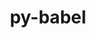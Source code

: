 ---
title: "py-babel"
layout: cache
categories: [package, develop-2023-12-10]
meta: {"versions": ["2.12.1"], "compilers": ["gcc@=11.1.0", "gcc@=11.4.0", "gcc@=9.4.0", "oneapi@=2023.2.0"], "oss": ["ubuntu20.04"], "platforms": ["linux"], "targets": ["neoverse_v1", "ppc64le", "x86_64_v3"], "stacks": ["data-vis-sdk", "e4s", "e4s-neoverse_v1", "e4s-oneapi", "e4s-power", "root"], "num_specs": 11, "num_specs_by_stack": {"root": 11, "e4s-neoverse_v1": 2, "e4s-power": 2, "data-vis-sdk": 2, "e4s": 3, "e4s-oneapi": 2}}
spec_details: [{"hash": "bu2q2vajdk3lc7n247twcfiydkak6zn5", "compiler": "gcc@=11.4.0", "versions": ["2.12.1"], "os": "ubuntu20.04", "platform": "linux", "target": "neoverse_v1", "variants": ["build_system=python_pip"], "stacks": ["root", "e4s-neoverse_v1"], "size": "-", "tarball": "https://binaries.spack.io/releases/develop-2023-12-10/build_cache/linux-ubuntu20.04-neoverse_v1/gcc-11.4.0/py-babel-2.12.1/linux-ubuntu20.04-neoverse_v1-gcc-11.4.0-py-babel-2.12.1-bu2q2vajdk3lc7n247twcfiydkak6zn5.spack"}, {"hash": "zd7dwyirsiilns5tkvjb6yiyx7ufbsov", "compiler": "gcc@=11.4.0", "versions": ["2.12.1"], "os": "ubuntu20.04", "platform": "linux", "target": "neoverse_v1", "variants": ["build_system=python_pip"], "stacks": ["root", "e4s-neoverse_v1"], "size": "-", "tarball": "https://binaries.spack.io/releases/develop-2023-12-10/build_cache/linux-ubuntu20.04-neoverse_v1/gcc-11.4.0/py-babel-2.12.1/linux-ubuntu20.04-neoverse_v1-gcc-11.4.0-py-babel-2.12.1-zd7dwyirsiilns5tkvjb6yiyx7ufbsov.spack"}, {"hash": "zda2vo3hdennmtfpnlmu3eve5bil3srd", "compiler": "gcc@=9.4.0", "versions": ["2.12.1"], "os": "ubuntu20.04", "platform": "linux", "target": "ppc64le", "variants": ["build_system=python_pip"], "stacks": ["root", "e4s-power"], "size": "-", "tarball": "https://binaries.spack.io/releases/develop-2023-12-10/build_cache/linux-ubuntu20.04-ppc64le/gcc-9.4.0/py-babel-2.12.1/linux-ubuntu20.04-ppc64le-gcc-9.4.0-py-babel-2.12.1-zda2vo3hdennmtfpnlmu3eve5bil3srd.spack"}, {"hash": "4nu3worejaq6unbue5do7e6xtkh3fzl7", "compiler": "gcc@=9.4.0", "versions": ["2.12.1"], "os": "ubuntu20.04", "platform": "linux", "target": "ppc64le", "variants": ["build_system=python_pip"], "stacks": ["root", "e4s-power"], "size": "-", "tarball": "https://binaries.spack.io/releases/develop-2023-12-10/build_cache/linux-ubuntu20.04-ppc64le/gcc-9.4.0/py-babel-2.12.1/linux-ubuntu20.04-ppc64le-gcc-9.4.0-py-babel-2.12.1-4nu3worejaq6unbue5do7e6xtkh3fzl7.spack"}, {"hash": "g7wosttggv6d222qvrtwvgarq7xwosdr", "compiler": "gcc@=11.1.0", "versions": ["2.12.1"], "os": "ubuntu20.04", "platform": "linux", "target": "x86_64_v3", "variants": ["build_system=python_pip"], "stacks": ["root", "data-vis-sdk"], "size": "-", "tarball": "https://binaries.spack.io/releases/develop-2023-12-10/build_cache/linux-ubuntu20.04-x86_64_v3/gcc-11.1.0/py-babel-2.12.1/linux-ubuntu20.04-x86_64_v3-gcc-11.1.0-py-babel-2.12.1-g7wosttggv6d222qvrtwvgarq7xwosdr.spack"}, {"hash": "xzeaksd2nteb23wupt6ehxjz5qvcuwoc", "compiler": "gcc@=11.1.0", "versions": ["2.12.1"], "os": "ubuntu20.04", "platform": "linux", "target": "x86_64_v3", "variants": ["build_system=python_pip"], "stacks": ["root", "data-vis-sdk"], "size": "-", "tarball": "https://binaries.spack.io/releases/develop-2023-12-10/build_cache/linux-ubuntu20.04-x86_64_v3/gcc-11.1.0/py-babel-2.12.1/linux-ubuntu20.04-x86_64_v3-gcc-11.1.0-py-babel-2.12.1-xzeaksd2nteb23wupt6ehxjz5qvcuwoc.spack"}, {"hash": "hiau526lrhfz7ywa52dmizlgx27ihaxo", "compiler": "gcc@=11.4.0", "versions": ["2.12.1"], "os": "ubuntu20.04", "platform": "linux", "target": "x86_64_v3", "variants": ["build_system=python_pip"], "stacks": ["e4s", "root"], "size": "-", "tarball": "https://binaries.spack.io/releases/develop-2023-12-10/build_cache/linux-ubuntu20.04-x86_64_v3/gcc-11.4.0/py-babel-2.12.1/linux-ubuntu20.04-x86_64_v3-gcc-11.4.0-py-babel-2.12.1-hiau526lrhfz7ywa52dmizlgx27ihaxo.spack"}, {"hash": "xl2s74m23lfbjqxmiqfhwvvq4tvw7g2r", "compiler": "gcc@=11.4.0", "versions": ["2.12.1"], "os": "ubuntu20.04", "platform": "linux", "target": "x86_64_v3", "variants": ["build_system=python_pip"], "stacks": ["e4s", "root"], "size": "-", "tarball": "https://binaries.spack.io/releases/develop-2023-12-10/build_cache/linux-ubuntu20.04-x86_64_v3/gcc-11.4.0/py-babel-2.12.1/linux-ubuntu20.04-x86_64_v3-gcc-11.4.0-py-babel-2.12.1-xl2s74m23lfbjqxmiqfhwvvq4tvw7g2r.spack"}, {"hash": "mph7anqyukwtakoycfph6ozofszajsks", "compiler": "gcc@=11.4.0", "versions": ["2.12.1"], "os": "ubuntu20.04", "platform": "linux", "target": "x86_64_v3", "variants": ["build_system=python_pip"], "stacks": ["e4s", "root"], "size": "-", "tarball": "https://binaries.spack.io/releases/develop-2023-12-10/build_cache/linux-ubuntu20.04-x86_64_v3/gcc-11.4.0/py-babel-2.12.1/linux-ubuntu20.04-x86_64_v3-gcc-11.4.0-py-babel-2.12.1-mph7anqyukwtakoycfph6ozofszajsks.spack"}, {"hash": "pkshorvhhzvviqn3gjivqvu6rsposzdq", "compiler": "oneapi@=2023.2.0", "versions": ["2.12.1"], "os": "ubuntu20.04", "platform": "linux", "target": "x86_64_v3", "variants": ["build_system=python_pip"], "stacks": ["e4s-oneapi", "root"], "size": "-", "tarball": "https://binaries.spack.io/releases/develop-2023-12-10/build_cache/linux-ubuntu20.04-x86_64_v3/oneapi-2023.2.0/py-babel-2.12.1/linux-ubuntu20.04-x86_64_v3-oneapi-2023.2.0-py-babel-2.12.1-pkshorvhhzvviqn3gjivqvu6rsposzdq.spack"}, {"hash": "oa3uldi6olcl7si4buxd4wmmihgwnqqj", "compiler": "oneapi@=2023.2.0", "versions": ["2.12.1"], "os": "ubuntu20.04", "platform": "linux", "target": "x86_64_v3", "variants": ["build_system=python_pip"], "stacks": ["e4s-oneapi", "root"], "size": "-", "tarball": "https://binaries.spack.io/releases/develop-2023-12-10/build_cache/linux-ubuntu20.04-x86_64_v3/oneapi-2023.2.0/py-babel-2.12.1/linux-ubuntu20.04-x86_64_v3-oneapi-2023.2.0-py-babel-2.12.1-oa3uldi6olcl7si4buxd4wmmihgwnqqj.spack"}]
---